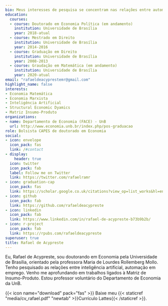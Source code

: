 ```yaml
---
bio: Meus interesses de pesquisa se concentram nas relações entre automação e emprego.
education:
  courses:
  - course: Doutorado em Economia Política (em andamento)
    institution: Universidade de Brasília
    year: 2018-atual
  - course: Mestrado em Direito
    institution: Universidade de Brasília
    year: 2014-2016
  - course: Graduação em Direito
    institution: Universidade de Brasília
    year: 2008-2013
  - course: Graudação em Matemática (em andamento)
    institution: Universidade de Brasília
    year: 2020-atual
email: "rafaeldeacyprestemr@gmail.com"
highlight_name: false
interests:
- Economia Matemática
- Economia Marxista
- Inteligência Artificial
- Structural Economic Dyamics
- Matriz Insumo-Produto
organizations:
- name: Departamento de Economia (FACE) - UnB
  url: http://www.economia.unb.br/index.php/pos-graduacao
role: Bolsista CAPES de doutorado em Economia
social:
- icon: envelope
  icon_pack: fas
  link: /#contact
- display:
    header: true
  icon: twitter
  icon_pack: fab
  label: Follow me on Twitter
  link: https://twitter.com/rafaelramr
- icon: graduation-cap
  icon_pack: fas
  link: https://scholar.google.co.uk/citations?view_op=list_works&hl=en&user=UUySSCIAAAAJ
- icon: github
  icon_pack: fab
  link: https://github.com/rafaeldeacypreste
- icon: linkedin
  icon_pack: fab
  link: https://www.linkedin.com/in/rafael-de-acypreste-b73b9b2b/
- icon: r-project
  icon_pack: fab
  link: https://rpubs.com/rafaeldeacypreste
superuser: true
title: Rafael de Acypreste
---
```


Eu, Rafael de Acypreste, sou doutorando em Economia pela Universidade de Brasília, orientado pela professora Maria de Lourdes Rollemberg Mollo. Tenho pesquisado as relações entre inteligência artificial, automação em emprego. Venho me aprofundando em trabalhos ligados à Matriz de Insumo-Produto. Estou professor voluntário do Departamento de Economia da UnB.

{{< icon name="download" pack="fas" >}} Baixe meu {{< staticref "media/cv_rafael.pdf" "newtab" >}}Currículo Lattes{{< /staticref >}}.
